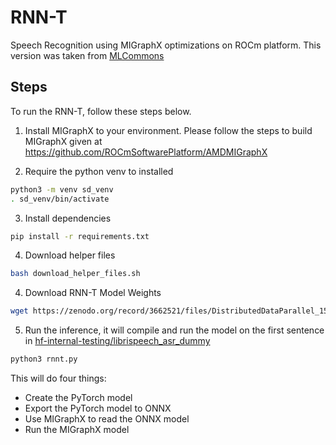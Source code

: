 # RNN-T
Speech Recognition using MIGraphX optimizations on ROCm platform.
This version was taken from [MLCommons](https://github.com/mlcommons/inference/tree/master/retired_benchmarks/speech_recognition/rnnt)

## Steps

To run the RNN-T, follow these steps below.

1) Install MIGraphX to your environment. Please follow the steps to build MIGraphX given at https://github.com/ROCmSoftwarePlatform/AMDMIGraphX

2) Require the python venv to installed

```bash
python3 -m venv sd_venv
. sd_venv/bin/activate
```

3) Install dependencies

```bash
pip install -r requirements.txt
```

4) Download helper files 

```bash
bash download_helper_files.sh
```

4) Download RNN-T Model Weights

```bash
wget https://zenodo.org/record/3662521/files/DistributedDataParallel_1576581068.9962234-epoch-100.pt?download=1 -O rnnt.pt
```

5) Run the inference, it will compile and run the model on the first sentence in [hf-internal-testing/librispeech_asr_dummy](https://huggingface.co/datasets/hf-internal-testing/librispeech_asr_dummy)

```bash
python3 rnnt.py 
```

This will do four things:
- Create the PyTorch model 
- Export the PyTorch model to ONNX
- Use MIGraphX to read the ONNX model 
- Run the MIGraphX model 

